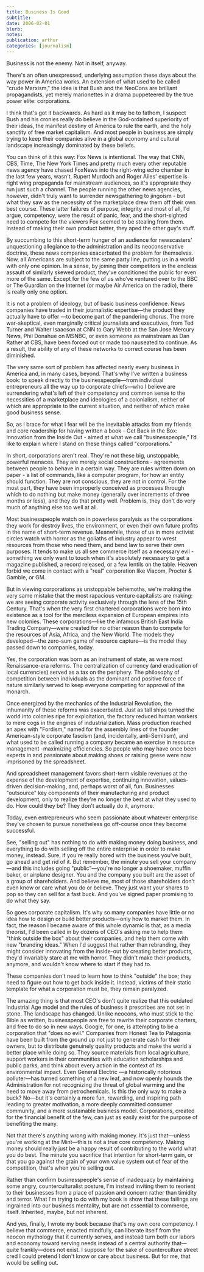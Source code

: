 ```yaml
---
title: Business Is Good
subtitle: 
date: 2006-02-01
blurb: 
notes: 
publication: arthur
categories: [journalism]
---
```


Business is not the enemy. Not in itself, anyway.

There's an often unexpressed, underlying assumption these days about the way power in America works. An extension of what used to be called "crude Marxism," the idea is that Bush and the NeoCons are brilliant propagandists, yet merely marionettes in a drama puppeteered by the true power elite: corporations.

I think that's got it backwards. As hard as it may be to fathom, I suspect Bush and his cronies really do believe in the God-ordained superiority of their ideas, the manifest destiny of America to rule the earth, and the holy sanctity of free market capitalism. And most people in business are simply trying to keep their companies alive in a global economy and cultural landscape increasingly dominated by these beliefs.

You can think of it this way: Fox News is intentional. The way that CNN, CBS, Time, The New York Times and pretty much every other reputable news agency have chased FoxNews into the right-wing echo chamber in the last few years, wasn't. Rupert Murdoch and Roger Ailes' expertise is right wing propaganda for mainstream audiences, so it's appropriate they run just such a channel. The people running the other news agencies, however, didn't truly want to surrender newsgathering to jingoism - but what they saw as the necessity of the marketplace drew them off their own best course. These latter failures of purpose, integrity and most of all, I'd argue, competency, were the result of panic, fear, and the short-sighted need to compete for the viewers Fox seemed to be stealing from them. Instead of making their own product better, they aped the other guy's stuff.

By succumbing to this short-term hunger of an audience for newscasters' unquestioning allegiance to the administration and its neoconservative doctrine, these news companies exacerbated the problem for themselves. Now, all Americans are subject to the same party line, putting us in a world with only one opinion. In a sense, by joining their competitors in the endless assault of similarly skewed product, they've conditioned the public for even more of the same. Except for the few of us who’ve ventured over to the BBC or The Guardian on the Internet (or maybe Air America on the radio), there is really only one option.

It is not a problem of ideology, but of basic business confidence. News companies have traded in their journalistic expertise—the product they actually have to offer —to become part of the pandering chorus. The more war-skeptical, even marginally critical journalists and executives, from Ted Turner and Walter Isaacson at CNN to Gary Webb at the San Jose Mercury News, Phil Donahue on MSNBC, or even someone as mainstream as Dan Rather at CBS, have been forced out or made too nauseated to continue. As a result, the ability of any of these networks to correct course has been diminished.

The very same sort of problem has affected nearly every business in America and, in many cases, beyond. That's why I’ve written a business book: to speak directly to the businesspeople—from individual entrepreneurs all the way up to corporate chiefs—who I believe are surrendering what's left of their competency and common sense to the necessities of a marketplace and ideologies of a colonialism, neither of which are appropriate to the current situation, and neither of which make good business sense.

So, as I brace for what I fear will be the inevitable attacks from my friends and core readership for having written a book - Get Back in the Box: Innovation from the Inside Out - aimed at what we call "businesspeople," I’d like to explain where I stand on these things called "corporations."

In short, corporations aren't real. They're not these big, unstoppable, powerful menaces. They are merely social constructions - agreements between people to behave in a certain way. They are rules written down on paper - a list of commands, like a computer program, for how an entity should function. They are not conscious, they are not in control. For the most part, they have been improperly conceived as processes through which to do nothing but make money (generally over increments of three months or less), and they do that pretty well. Problem is, they don't do very much of anything else too well at all.

Most businesspeople watch on in powerless paralysis as the corporations they work for destroy lives, the environment, or even their own future profits in the name of short-term revenue. Meanwhile, those of us in more activist circles watch with horror as the goliaths of industry appear to wrest resources from those who need them, and bend law to serve their own purposes. It tends to make us all see commerce itself as a necessary evil - something we only want to touch when it's absolutely necessary to get a magazine published, a record released, or a few lentils on the table. Heaven forbid we come in contact with a "real" corporation like Viacom, Procter & Gamble, or GM.

But in viewing corporations as unstoppable behemoths, we're making the very same mistake that the most rapacious venture capitalists are making: we are seeing corporate activity exclusively through the lens of the 15th Century. That's when the very first chartered corporations were born into existence as a tool for the merciless expansion of European empires into new colonies. These corporations—like the infamous British East India Trading Company—were created for no other reason than to compete for the resources of Asia, Africa, and the New World. The models they developed—the zero-sum game of resource capture—is the model they passed down to companies, today.

Yes, the corporation was born as an instrument of state, as were most Renaissance-era reforms. The centralization of currency (and eradication of local currencies) served as a tax on the periphery. The philosophy of competition between individuals as the dominant and positive force of nature similarly served to keep everyone competing for approval of the monarch.

Once energized by the mechanics of the Industrial Revolution, the inhumanity of these reforms was exacerbated. Just as tall ships turned the world into colonies ripe for exploitation, the factory reduced human workers to mere cogs in the engines of industrialization. Mass production reached an apex with "Fordism," named for the assembly lines of the founder American-style corporate fascism (and, incidentally, anti-Semitism), and what used to be called running a company became an exercise in resource management -maximizing efficiencies. So people who may have once been experts in and passionate about making shoes or raising geese were now imprisoned by the spreadsheet.

And spreadsheet management favors short-term visible revenues at the expense of the development of expertise, continuing innovation, values-driven decision-making, and, perhaps worst of all, fun. Businesses "outsource" key components of their manufacturing and product development, only to realize they're no longer the best at what they used to do. How could they be? They don't actually do it, anymore.

Today, even entrepreneurs who seem passionate about whatever enterprise they've chosen to pursue nonetheless go off-course once they become successful.

See, "selling out" has nothing to do with making money doing business, and everything to do with selling off the entire enterprise in order to make money, instead. Sure, if you're really bored with the business you've built, go ahead and get rid of it. But remember, the minute you sell your company—and this includes going "public"—you're no longer a shoemaker, muffin baker, or airplane designer. You and the company you built are the asset of a group of shareholders. And believe me, most of those shareholders don't even know or care what you do or believe. They just want your shares to pop so they can sell for a fast buck. And you've signed paper promising to do what they say.

So goes corporate capitalism. It's why so many companies have little or no idea how to design or build better products—only how to market them. In fact, the reason I became aware of this whole dynamic is that, as a media theorist, I'd been called in by dozens of CEO's asking me to help them "think outside the box" about their companies, and help them come with new "branding ideas." When I'd suggest that rather than rebranding, they might consider innovating from the inside-out by creating better products, they'd invariably stare at me with horror. They didn't make their products, anymore, and wouldn't know where to start if they had to.

These companies don't need to learn how to think "outside" the box; they need to figure out how to get back inside it. Instead, victims of their static template for what a corporation must be, they remain paralyzed.

The amazing thing is that most CEO's don't quite realize that this outdated Industrial Age model and the rules of business it prescribes are not set in stone. The landscape has changed. Unlike neocons, who must stick to the Bible as written, businesspeople are free to rewrite their corporate charters, and free to do so in new ways. Google, for one, is attempting to be a corporation that "does no evil." Companies from Honest Tea to Patagonia have been built from the ground up not just to generate cash for their owners, but to distribute genuinely quality products and make the world a better place while doing so. They source materials from local agriculture, support workers in their communities with education scholarships and public parks, and think about every action in the context of its environmental impact. Even General Electric —a historically notorious polluter—has turned something of a new leaf, and now openly hounds the Administration for not recognizing the threat of global warming and the need to move away from petrochemicals. Is this the only way to make a buck? No—but it's certainly a more fun, rewarding, and inspiring path leading to greater motivation, a more deeply committed consumer community, and a more sustainable business model. Corporations, created for the financial benefit of the few, can just as easily exist for the purpose of benefiting the many.

Not that there's anything wrong with making money. It's just that—unless you're working at the Mint—this is not a true core competency. Making money should really just be a happy result of contributing to the world what you do best. The minute you sacrifice that intention for short-term gain, or that you go against the grain of your own value system out of fear of the competition, that's when you're selling out.

Rather than confirm businesspeople's sense of inadequacy by maintaining some angry, counterculturalist posture, I'm instead inviting them to reorient to their businesses from a place of passion and concern rather than timidity and terror. What I'm trying to do with my book is show that these failings are ingrained into our business mentality, but are not essential to commerce, itself. Inherited, maybe, but not inherent.

And yes, finally, I wrote my book because that's my own core competency. I believe that commerce, enacted mindfully, can liberate itself from the neocon mythology that it currently serves, and instead turn both our labors and economy toward serving needs instead of a central authority that—quite frankly—does not exist. I suppose for the sake of counterculture street cred I could pretend I don't know or care about business. But for me, that would be selling out.

  
##
